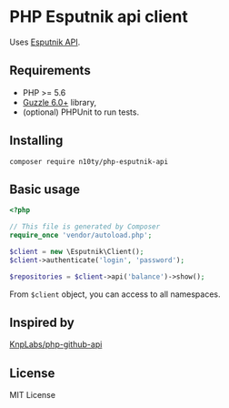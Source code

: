 # PHP Esputnik api client

Uses [Esputnik API](https://esputnik.com.ua/api/index.html).


## Requirements

* PHP >= 5.6
* [Guzzle 6.0+](https://github.com/guzzle/guzzle) library,
* (optional) PHPUnit to run tests.

## Installing

```
composer require n10ty/php-esputnik-api
```

## Basic usage

```php
<?php

// This file is generated by Composer
require_once 'vendor/autoload.php';

$client = new \Esputnik\Client();
$client->authenticate('login', 'password');

$repositories = $client->api('balance')->show();
```

From `$client` object, you can access to all namespaces.

## Inspired by

[KnpLabs/php-github-api](https://github.com/KnpLabs/php-github-api)

## License

MIT License